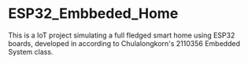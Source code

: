 # ESP32_Embbeded_Home
This is a IoT project simulating a full fledged smart home using ESP32 boards, developed in according to  Chulalongkorn's 2110356 Embedded System class.

